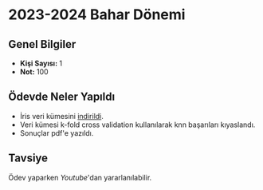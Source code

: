 # 2023-2024 Bahar Dönemi

## Genel Bilgiler
* **Kişi Sayısı:** 1
* **Not:** 100


## Ödevde Neler Yapıldı
* İris veri kümesini [indirildi](https://www.kaggle.com/datasets/saurabh00007/iriscsv).
* Veri kümesi k-fold cross validation kullanılarak knn başarıları kıyaslandı.
* Sonuçlar pdf'e yazıldı.


## Tavsiye
Ödev yaparken *Youtube*'dan yararlanılabilir.